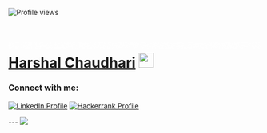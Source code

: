![Profile views](https://gpvc.arturio.dev/Harshal5757)
# ![](<https://github.com/Harshal5757/Harshal5757/blob/main/img/Hello.gif>)[Harshal Chaudhari](https://github.com/Harshal5757) <img src="https://raw.githubusercontent.com/MartinHeinz/MartinHeinz/master/wave.gif" width="30px" height="30px" />

<h3 align="left">Connect with me:</h3>
<p align="left">
<a href="www.linkedin.com/in/harshal-chaudhari-a3ba82a4" target="blank"><img align="center" src="https://cdn.jsdelivr.net/npm/simple-icons@v3/icons/linkedin.svg" alt="LinkedIn Profile" height="30" width="40" /></a>
<a href="https://www.hackerrank.com/harshal_chaudha4" target="blank"><img align="center" src="https://cdn.jsdelivr.net/npm/simple-icons@v3/icons/hackerrank.svg" alt="Hackerrank Profile" height="30" width="40" /></a>
</p>
---
<img src="https://github-readme-stats.vercel.app/api?username=Harshal5757&&show_icons=true&count_private=true&include_all_commits=true"/>
